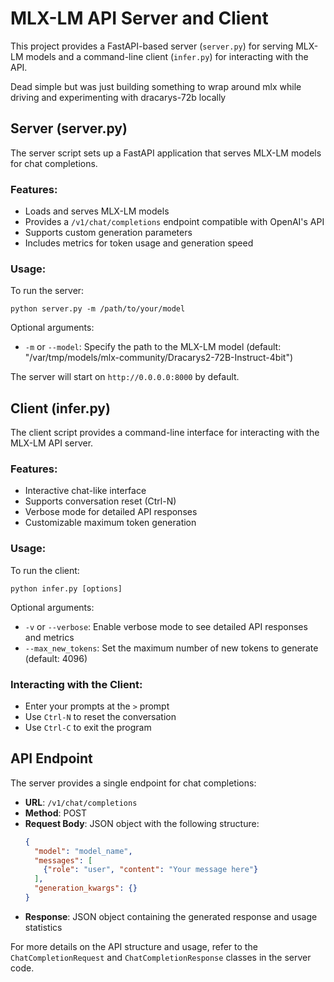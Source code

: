 # MLX-LM API Server and Client

This project provides a FastAPI-based server (`server.py`) for serving MLX-LM models and a command-line client (`infer.py`) for interacting with the API.

Dead simple but was just building something to wrap around mlx while driving and experimenting with dracarys-72b locally

## Server (server.py)

The server script sets up a FastAPI application that serves MLX-LM models for chat completions.

### Features:
- Loads and serves MLX-LM models
- Provides a `/v1/chat/completions` endpoint compatible with OpenAI's API
- Supports custom generation parameters
- Includes metrics for token usage and generation speed

### Usage:

To run the server:

```
python server.py -m /path/to/your/model
```

Optional arguments:
- `-m` or `--model`: Specify the path to the MLX-LM model (default: "/var/tmp/models/mlx-community/Dracarys2-72B-Instruct-4bit")

The server will start on `http://0.0.0.0:8000` by default.

## Client (infer.py)

The client script provides a command-line interface for interacting with the MLX-LM API server.

### Features:
- Interactive chat-like interface
- Supports conversation reset (Ctrl-N)
- Verbose mode for detailed API responses
- Customizable maximum token generation

### Usage:

To run the client:

```
python infer.py [options]
```

Optional arguments:
- `-v` or `--verbose`: Enable verbose mode to see detailed API responses and metrics
- `--max_new_tokens`: Set the maximum number of new tokens to generate (default: 4096)

### Interacting with the Client:
- Enter your prompts at the `>` prompt
- Use `Ctrl-N` to reset the conversation
- Use `Ctrl-C` to exit the program

## API Endpoint

The server provides a single endpoint for chat completions:

- **URL**: `/v1/chat/completions`
- **Method**: POST
- **Request Body**: JSON object with the following structure:
  ```json
  {
    "model": "model_name",
    "messages": [
      {"role": "user", "content": "Your message here"}
    ],
    "generation_kwargs": {}
  }
  ```
- **Response**: JSON object containing the generated response and usage statistics

For more details on the API structure and usage, refer to the `ChatCompletionRequest` and `ChatCompletionResponse` classes in the server code.
